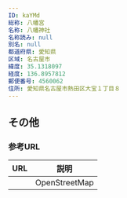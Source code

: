 ```yaml
---
ID: kaYMd
総称: 八幡宮
名称: 八幡神社
名称読み: null
別名: null
都道府県: 愛知県
区域: 名古屋市
緯度: 35.1318097
経度: 136.8957812
郵便番号: 4560062
住所: 愛知県名古屋市熱田区大宝１丁目８
---
```


## その他

### 参考URL

| URL | 説明          |
| --- | ------------- |
|     | OpenStreetMap |

